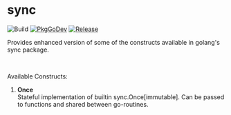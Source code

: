 # sync

![Build](https://github.com/code-dudes/sync/actions/workflows/main.yml/badge.svg?branch=main&event=push)  [![PkgGoDev](https://pkg.go.dev/badge/github.com/code-dudes/sync)](https://pkg.go.dev/github.com/code-dudes/sync)   [![Release](https://img.shields.io/github/v/release/code-dudes/sync.svg?style=flat-square)](https://github.com/code-dudes/sync/releases/latest)

Provides enhanced version of some of the constructs available in golang's sync package.

</br>

Available Constructs:
1. **Once**  
Stateful implementation of builtin sync.Once[immutable]. Can be passed to functions and shared between go-routines.
